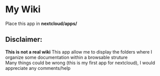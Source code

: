 # My Wiki
Place this app in **nextcloud/apps/**


## Disclaimer: 
**This is not a real wiki**
This app allow me to display the folders where I organize some documentation within a browsable struture  
Many things could be wrong (this is my first app for nextcloud), I would appreciate any comments/help


